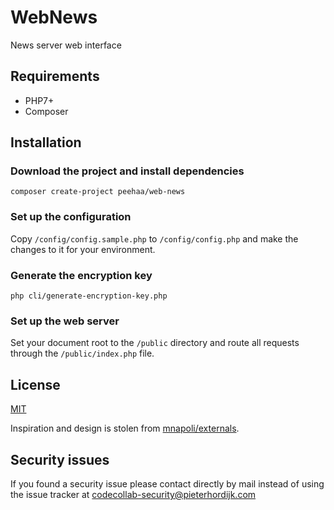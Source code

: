 # WebNews

News server web interface

## Requirements

- PHP7+
- Composer

## Installation

### Download the project and install dependencies

    composer create-project peehaa/web-news

### Set up the configuration

Copy `/config/config.sample.php` to `/config/config.php` and make the changes to it for your environment.

### Generate the encryption key

    php cli/generate-encryption-key.php

### Set up the web server

Set your document root to the `/public` directory and route all requests through the `/public/index.php` file.

## License

[MIT][mit]

Inspiration and design is stolen from [mnapoli/externals](https://github.com/mnapoli/externals).

## Security issues

If you found a security issue please contact directly by mail instead of using the issue tracker at codecollab-security@pieterhordijk.com

[mit]: http://spdx.org/licenses/MIT
